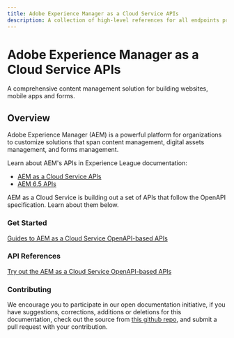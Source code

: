 ```yaml
---
title: Adobe Experience Manager as a Cloud Service APIs
description: A collection of high-level references for all endpoints provided by Adobe Experience Manager as a Cloud Service.
---
```


<Hero slots="heading, text"/> 

# Adobe Experience Manager as a Cloud Service APIs

A comprehensive content management solution for building websites, mobile apps and forms.

## Overview

Adobe Experience Manager (AEM) is a powerful platform for organizations to customize solutions that span content management, digital assets management, and forms management.

Learn about AEM's APIs in Experience League documentation:

- [AEM as a Cloud Service APIs](https://experienceleague.adobe.com/docs/experience-manager-cloud-service/content/implementing/developing/reference-materials.html)
- [AEM 6.5 APIs](https://experienceleague.adobe.com/docs/experience-manager-65/developing/introduction/reference-materials.html)

AEM as a Cloud Service is building out a set of APIs that follow the OpenAPI specification. Learn about them below. 

### Get Started

[Guides to AEM as a Cloud Service OpenAPI-based APIs](guides/)

<DiscoverBlock slots="heading, link, text"/> 

### API References

[Try out the AEM as a Cloud Service OpenAPI-based APIs](api/) 

<DiscoverBlock slots="heading, link, text"/> 

### Contributing 

We encourage you to participate in our open documentation initiative, if you have suggestions, corrections, additions or deletions for this documentation, check out the source from [this github repo](https://github.com/AdobeDocs/experience-manager-apis), and submit a pull request with your contribution.
